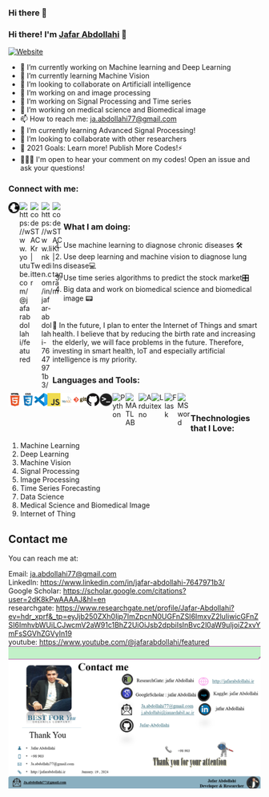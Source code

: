 ### Hi there 👋     
                                                                                                                
<!--                                                                                                                                                                                                                                                                                                                                                                                                                                                                                                                                                                                                                                                                                                                                                                                                                                                                                                                                                                                                                                                                                                                                                                                                                                                                                                
**Jafar-Abdollahi/Jafar-Abdollahi** is a ✨ _special_ ✨ repository because its `README.md` (this file) appears on your GitHub profile.
                 
Here are some ideas to get you started:                          
                                                                                                                                                                                                                                                            
- 💬 Ask me about ...                
                                                                               
- 😄 Pronouns: ...
- ⚡ Fun fact: ...
- 🤔 I’m looking for help with ...
-->
                                                       
                                                                      
                       
<div id="top"></div>             
<!--
*** Thanks for checking out the Best-README-Template. If you have a suggestion
*** that would make this better, please fork the repo and create a pull request
*** or simply open an issue with the tag "enhancement".
*** Don't forget to give the project a star!
*** Thanks again! Now go create something AMAZING! :D
-->



                 
### Hi there! I'm [Jafar Abdollahi][website] 👋

[![Website](https://img.shields.io/website?label=jafarabdollahi.ir&style=for-the-badge&url=https%3A%2F%2Fcodestackr.com)](https://jafarabdollahi.ir)

- 🔭 I’m currently working on Machine learning and Deep Learning
- 🌱 I’m currently learning Machine Vision
- 👯 I’m looking to collaborate on Artificiall intelligence
- 👥 I’m  working on  and image processing
- 🔭 I’m  working on Signal Processing and Time series
- 👨 I’m  working on medical science and Biomedical image
- 📫 How to reach me: ja.abdollahi77@gmail.com
- 🌱 I’m currently learning Advanced Signal Processing!
- 👥 I’m looking to collaborate with other researchers
- 🥅 2021 Goals: Learn more! Publish More Codes!⚡
- 👨🏻‍💻 I'm open to hear your comment on my codes! Open an issue and ask your questions!

### Connect with me:

[<img align="left" alt="jafarabdollahi.ir" width="22px" src="https://raw.githubusercontent.com/iconic/open-iconic/master/svg/globe.svg" />][website]
[<img align="left" alt="https://www.youtube.com/@jafarabdollahi/featured" width="22px" src="https://cdn.jsdelivr.net/npm/simple-icons@v3/icons/youtube.svg" />][youtube]
[<img align="left" alt="codeSTACKr | Twitter" width="22px" src="https://cdn.jsdelivr.net/npm/simple-icons@v3/icons/twitter.svg" />][twitter]
[<img align="left" alt="https://www.linkedin.com/in/jafar-abdollahi-7647971b3/" width="22px" src="https://cdn.jsdelivr.net/npm/simple-icons@v3/icons/linkedin.svg" />][linkedin]
[<img align="left" alt="codeSTACKr | Instagram" width="22px" src="https://cdn.jsdelivr.net/npm/simple-icons@v3/icons/instagram.svg" />][instagram]

<br>





### What I am doing:
1. Use machine learning to diagnose chronic diseases 🛠
2. Use deep learning and machine vision to diagnose lung disease💻
3. Use time series algorithms to predict the stock market🎛
4. Big data and work on biomedical science and biomedical image 📟
<br>
🎯 In the future, I plan to enter the Internet of Things and smart health. I believe that by reducing the birth rate and increasing the elderly, we will face problems in the future. Therefore, investing in smart health, IoT and especially artificial intelligence is my priority.
<br>


### Languages and Tools:

<img align="left" alt="HTML5" width="26px" src="https://raw.githubusercontent.com/github/explore/80688e429a7d4ef2fca1e82350fe8e3517d3494d/topics/html/html.png" />
<img align="left" alt="CSS3" width="26px" src="https://raw.githubusercontent.com/github/explore/80688e429a7d4ef2fca1e82350fe8e3517d3494d/topics/css/css.png" />
<img align="left" alt="Visual Studio Code" width="26px" src="https://raw.githubusercontent.com/github/explore/80688e429a7d4ef2fca1e82350fe8e3517d3494d/topics/visual-studio-code/visual-studio-code.png" />
              

<img align="left" alt="JavaScript" width="26px" src="https://raw.githubusercontent.com/github/explore/80688e429a7d4ef2fca1e82350fe8e3517d3494d/topics/javascript/javascript.png" />
<img align="left" alt="MySQL" width="26px" src="https://raw.githubusercontent.com/github/explore/80688e429a7d4ef2fca1e82350fe8e3517d3494d/topics/mysql/mysql.png" />
<img align="left" alt="Git" width="26px" src="https://raw.githubusercontent.com/github/explore/80688e429a7d4ef2fca1e82350fe8e3517d3494d/topics/git/git.png" />
<img align="left" alt="GitHub" width="26px" src="https://raw.githubusercontent.com/github/explore/78df643247d429f6cc873026c0622819ad797942/topics/github/github.png" />
<img align="left" alt="Terminal" width="26px" src="https://raw.githubusercontent.com/github/explore/80688e429a7d4ef2fca1e82350fe8e3517d3494d/topics/terminal/terminal.png" />
<img align="left" alt="Python" width="26px" src="https://raw.githubusercontent.com/rhoit/mode-icons/dump/icons/python.png" />
<img align="left" alt="MATLAB" width="26px" src="https://cdn.icon-icons.com/icons2/2107/PNG/512/file_type_matlab_icon_130398.png" />
<img align="left" alt="Arduino" width="26px" src="https://cdn.icon-icons.com/icons2/2107/PNG/512/file_type_arduino_icon_130743.png" />
<img align="left" alt="Ltex" width="26px" src="https://cdn.icon-icons.com/icons2/2148/PNG/512/latex_icon_132257.png" />
<img align="left" alt="Flask" width="26px" src="https://cdn.icon-icons.com/icons2/512/PNG/512/prog-flask_icon-icons.com_50797.png" />
<img align="left" alt="MS word" width="26px" src="https://cdn.icon-icons.com/icons2/2107/PNG/512/file_type_word_icon_130070.png" />
<br>
        
### Thechnologies that I Love:
1. Machine Learning
2. Deep Learning
3. Machine Vision
4. Signal Processing
5. Image Processing
6. Time Series Forecasting
7. Data Science
8. Medical Science and Biomedical Image
9. Internet of Thing






[VRR]: https://github.com/magnumical/VR_Environment_Village
[GCNN]: https://github.com/magnumical/GCN_for_EEG

[website]: https://jafarabdollahi.ir
[twitter]: https://www.researchgate.net/profile/Jafar-Abdollahi
[youtube]: https://youtube.com/channel/UC2uysnskncCkYhbGcfgtPSA
[instagram]: https://instagram.com/ja.abdollahi77
[linkedin]: https://www.linkedin.com/in/jafar-abdollahi-7647971b3/

<h2> Contact me </h2>
You can reach me at:

Email: ja.abdollahi77@gmail.com
<br>
LinkedIn: https://www.linkedin.com/in/jafar-abdollahi-7647971b3/
<br>
Google Scholar: https://scholar.google.com/citations?user=2dK8kPwAAAAJ&hl=en
<br>
researchgate: https://www.researchgate.net/profile/Jafar-Abdollahi?ev=hdr_xprf&_tp=eyJjb250ZXh0Ijp7ImZpcnN0UGFnZSI6ImxvZ2luIiwicGFnZSI6ImhvbWUiLCJwcmV2aW91c1BhZ2UiOiJsb2dpbiIsInBvc2l0aW9uIjoiZ2xvYmFsSGVhZGVyIn19
<br>
youtube: https://www.youtube.com/@jafarabdollahi/featured
<br>
<img src="https://github.com/Jafar-Abdollahi/cuffless-bp-master-in-python-jupyter-/blob/main/2024-07-07_19-45-22.png"> 

